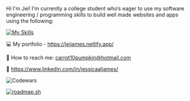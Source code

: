 Hi I'm Jei! I'm currently a college student who’s eager to use my software engineering / programming skills to build well made websites and apps using the following:

[![My Skills](https://skillicons.dev/icons?i=js,html,css,tailwind,vscode)](https://skillicons.dev)

 :computer: My portfolio - https://jeijames.netlify.app/

:e-mail: How to reach me: carrot10pumpkin@hotmail.com

:office:  https://www.linkedin.com/in/jessicaaljames/


![Codewars](https://github.r2v.ch/codewars?user=Jei1000)

[![roadmap.sh](https://api.roadmap.sh/v1-badge/tall/6596d3eaae22c125232281da?variant=dark&roadmaps=full-stack)](https://roadmap.sh)
